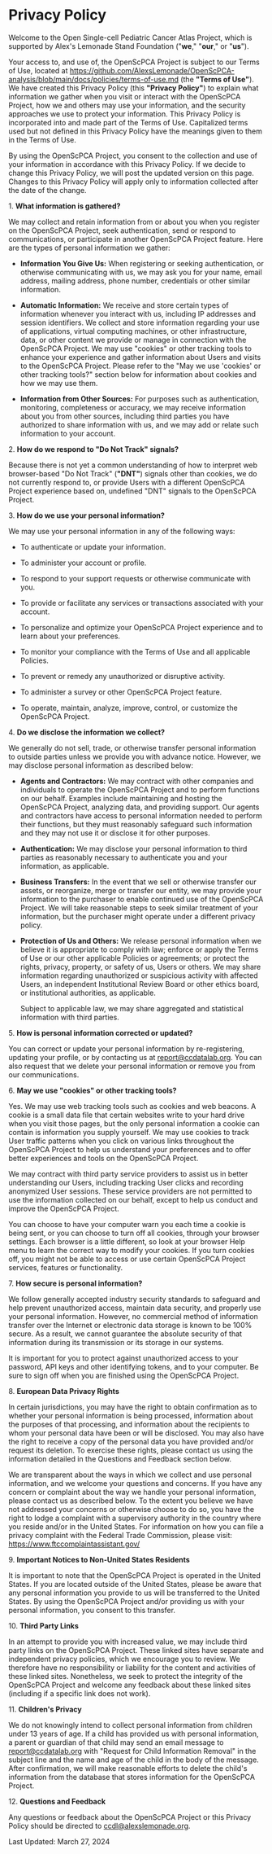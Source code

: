 # Privacy Policy

Welcome to the Open Single-cell Pediatric Cancer Atlas Project, which is
supported by Alex's Lemonade Stand Foundation ("**we**," "**our**," or
"**us**").

Your access to, and use of, the OpenScPCA Project is subject to our
Terms of Use, located at <https://github.com/AlexsLemonade/OpenScPCA-analysis/blob/main/docs/policies/terms-of-use.md> (the **"Terms of
Use"**). We have created this Privacy Policy (this **"Privacy
Policy"**) to explain what information we gather when you visit or
interact with the OpenScPCA Project, how we and others may use your
information, and the security approaches we use to protect your
information. This Privacy Policy is incorporated into and made part of
the Terms of Use. Capitalized terms used but not defined in this Privacy
Policy have the meanings given to them in the Terms of Use.

By using the OpenScPCA Project, you consent to the collection and use of
your information in accordance with this Privacy Policy. If we decide to
change this Privacy Policy, we will post the updated version on this
page. Changes to this Privacy Policy will apply only to information
collected after the date of the change.

1\. **What information is gathered?**

We may collect and retain information from or about you when you register on the OpenScPCA Project, seek authentication, send or respond to communications, or participate in another OpenScPCA Project feature. Here are the types of personal information we gather:

-   **Information You Give Us:** When registering or seeking
    authentication, or otherwise communicating with us, we may ask you
    for your name, email address, mailing address, phone number,
    credentials or other similar information.

-   **Automatic Information:** We receive and store certain types of
    information whenever you interact with us, including IP addresses
    and session identifiers. We collect and store information regarding
    your use of applications, virtual computing machines, or other
    infrastructure, data, or other content we provide or manage in
    connection with the OpenScPCA Project. We may use
    "cookies" or other tracking tools to enhance your experience and
    gather information about Users and visits to the OpenScPCA Project.
    Please refer to the "May we use 'cookies' or other tracking
    tools?" section below for information about cookies and how we may
    use them.

-   **Information from Other Sources:** For purposes such as
    authentication, monitoring, completeness or accuracy, we may receive
    information about you from other sources, including third parties
    you have authorized to share information with us, and we may add or
    relate such information to your account.

2\.  **How do we respond to "Do Not Track" signals?**

Because there is not yet a common understanding of how to interpret web browser-based "Do Not Track" (**"DNT"**) signals other than cookies, we do not currently respond to, or provide Users with a different OpenScPCA Project experience based on, undefined "DNT" signals to the OpenScPCA Project.

3\.  **How do we use your personal information?**

We may use your personal information in any of the following ways:

-   To authenticate or update your information.

-   To administer your account or profile.

-   To respond to your support requests or otherwise communicate with
    you.

-   To provide or facilitate any services or transactions associated
    with your account.

-   To personalize and optimize your OpenScPCA Project experience and to
    learn about your preferences.

-   To monitor your compliance with the Terms of Use and all applicable
    Policies.

-   To prevent or remedy any unauthorized or disruptive activity.

-   To administer a survey or other OpenScPCA Project feature.

-   To operate, maintain, analyze, improve, control, or customize the
    OpenScPCA Project.

4\.  **Do we disclose the information we collect?**

  We generally do not sell, trade, or otherwise transfer personal
information to outside parties unless we provide you with advance
notice. However, we may disclose personal information as described
below:

-   **Agents and Contractors:** We may contract with other companies and
    individuals to operate the OpenScPCA Project and to perform
    functions on our behalf. Examples include maintaining and hosting
    the OpenScPCA Project, analyzing data, and providing support. Our
    agents and contractors have access to personal information needed to
    perform their functions, but they must reasonably safeguard such
    information and they may not use it or disclose it for other
    purposes.

-   **Authentication:** We may disclose your personal information to
    third parties as reasonably necessary to authenticate you and your
    information, as applicable.

-   **Business Transfers:** In the event that we sell or otherwise
    transfer our assets, or reorganize, merge or transfer our entity, we
    may provide your information to the purchaser to enable continued
    use of the OpenScPCA Project. We will take reasonable steps to seek
    similar treatment of your information, but the purchaser might
    operate under a different privacy policy.

-   **Protection of Us and Others:** We release personal information
    when we believe it is appropriate to comply with law; enforce or
    apply the Terms of Use or our other applicable Policies or
    agreements; or protect the rights, privacy, property, or safety of
    us, Users or others. We may share information regarding unauthorized
    or suspicious activity with affected Users, an independent
    Institutional Review Board or other ethics board, or institutional
    authorities, as applicable.

    Subject to applicable law, we may share aggregated and statistical
    information with third parties.

5\.  **How is personal information corrected or updated?**

  You can correct or update your personal information by re-registering,
  updating your profile, or by contacting us at report@ccdatalab.org.
  You can also request that we delete your personal information or
  remove you from our communications.

6\.  **May we use "cookies" or other tracking tools?**

Yes. We may use web tracking tools such as cookies and web beacons. A
cookie is a small data file that certain websites write to your hard
drive when you visit those pages, but the only personal information a
cookie can contain is information you supply yourself. We may use
cookies to track User traffic patterns when you click on various links
throughout the OpenScPCA Project to help us understand your
preferences and to offer better experiences and tools on the OpenScPCA
Project.

We may contract with third party service providers to assist us in
better understanding our Users, including tracking User clicks and
recording anonymized User sessions. These service providers are not
permitted to use the information collected on our behalf, except to
help us conduct and improve the OpenScPCA Project.

You can choose to have your computer warn you each time a cookie is
being sent, or you can choose to turn off all cookies, through your
browser settings. Each browser is a little different, so look at your
browser Help menu to learn the correct way to modify your cookies. If
you turn cookies off, you might not be able to access or use certain
OpenScPCA Project services, features or functionality.

7\.  **How secure is personal information?**

We follow generally accepted industry security standards to safeguard
and help prevent unauthorized access, maintain data security, and
properly use your personal information. However, no commercial method
of information transfer over the Internet or electronic data storage
is known to be 100% secure. As a result, we cannot guarantee the
absolute security of that information during its transmission or its
storage in our systems.

It is important for you to protect against unauthorized access to your
password, API keys and other identifying tokens, and to your computer.
Be sure to sign off when you are finished using the OpenScPCA Project.

8\.  **European Data Privacy Rights**

In certain jurisdictions, you may have the right to obtain
confirmation as to whether your personal information is being
processed, information about the purposes of that processing, and
information about the recipients to whom your personal data have been
or will be disclosed. You may also have the right to receive a copy of
the personal data you have provided and/or request its deletion. To
exercise these rights, please contact us using the information
detailed in the Questions and Feedback section below.

We are transparent about the ways in which we collect and use personal
information, and we welcome your questions and concerns. If you have
any concern or complaint about the way we handle your personal
information, please contact us as described below. To the extent you
believe we have not addressed your concerns or otherwise choose to do
so, you have the right to lodge a complaint with a supervisory
authority in the country where you reside and/or in the United States.
For information on how you can file a privacy complaint with the
Federal Trade Commission, please visit:
<https://www.ftccomplaintassistant.gov/>

9\.  **Important Notices to Non-United States Residents**

It is important to note that the OpenScPCA Project is operated in the
United States. If you are located outside of the United States, please
be aware that any personal information you provide to us will be
transferred to the United States. By using the OpenScPCA Project
and/or providing us with your personal information, you consent to
this transfer.

10\. **Third Party Links**

In an attempt to provide you with increased value, we may include
third party links on the OpenScPCA Project. These linked sites have
separate and independent privacy policies, which we encourage you to
review. We therefore have no responsibility or liability for the
content and activities of these linked sites. Nonetheless, we seek to
protect the integrity of the OpenScPCA Project and welcome any
feedback about these linked sites (including if a specific link does
not work).

11\. **Children's Privacy**

We do not knowingly intend to collect personal information from
children under 13 years of age. If a child has provided us with
personal information, a parent or guardian of that child may send an
email message to <report@ccdatalab.org> with "Request for Child
Information Removal" in the subject line and the name and age of the
child in the body of the message. After confirmation, we will make
reasonable efforts to delete the child's information from the database
that stores information for the OpenScPCA Project.

12\. **Questions and Feedback**

Any questions or feedback about the OpenScPCA Project or this Privacy
Policy should be directed to <ccdl@alexslemonade.org>.

Last Updated: March 27, 2024
